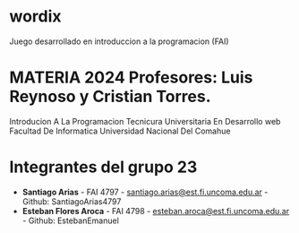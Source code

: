 # wordix
Juego desarrollado en introduccion a la programacion (FAI)
# MATERIA 2024 Profesores: Luis Reynoso y Cristian Torres. 

Introducion A La Programacion 
Tecnicura Universitaria En Desarrollo web
Facultad De Informatica 
Universidad Nacional Del Comahue 

# Integrantes del grupo 23 
- **Santiago Arias** - FAI 4797 - santiago.arias@est.fi.uncoma.edu.ar - Github: SantiagoArias4797
- **Esteban Flores Aroca** - FAI 4798 - esteban.aroca@est.fi.uncoma.edu.ar - Github: EstebanEmanuel